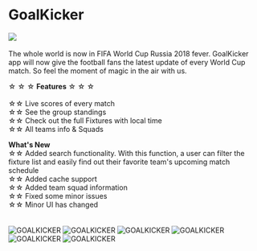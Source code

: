 # GoalKicker
<a href="https://play.google.com/store/apps/details?id=com.nerdgeeks.foodmap&hl=en"><img src="https://stickeroid.com/uploads/pic/thumb/stickeroid_59c6614527b74.png"></img></a>
</br>
</br>
The whole world is now in FIFA World Cup Russia 2018 fever. GoalKicker app will now give the football fans the latest update of every World Cup match. So feel the moment of magic in the air with us.

☆ ☆ ☆ <b>Features</b> ☆ ☆ ☆
</br>
</br>
☆☆ Live scores of every match</br>
☆☆ See the group standings</br>
☆☆ Check out the full Fixtures with local time</br>
☆☆ All teams info & Squads</br>

<b>What's New</b></br>
☆☆ Added search functionality. With this function, a user can filter the fixture list and easily find out their favorite team's upcoming match schedule</br>
☆☆ Added cache support</br>
☆☆ Added team squad information</br>
☆☆ Fixed some minor issues</br>
☆☆ Minor UI has changed</br>
</br>
</br>
<span><img src="https://lh3.googleusercontent.com/xe3ikoyCqUtmOuLAgy8RlqTRZggt1qKj8Zn6ZVvI89TPT45-mnZel6-3o6Otvkohlhk=w1365-h694" alt="GOALKICKER"/>
<img src="https://lh3.googleusercontent.com/AJ0tnyYhSc0WKUPrBqS_s8ig8lBsw6JedNNqe8HrJ5H71aT4Rie4r9Ac5Fn4mNFQyM4=w1365-h694" alt="GOALKICKER"/>
<img src="https://lh3.googleusercontent.com/eqRxEEwmbtygjh_BKNqG9QEkqvq1z1oDQ6WKS52Q_T7-GyXDPJE799fSvFrUQ4Ctjfc=w1365-h694" alt="GOALKICKER"/>
<img src="https://lh3.googleusercontent.com/ivQjbgocOAM5vzi69pjGgTSSuR608T5105vvR6vVDsOvrcTFW3ecCqxSKwa5h6MO2W4=w1365-h694" alt="GOALKICKER"/>
<img src="https://lh3.googleusercontent.com/w8zgrpLC1sTUlh0zuRrvj2lQtiWwVmJOlECxxRsYz3LUdlkHdWN2vsqnORDQMCuR8F0=w1365-h694" alt="GOALKICKER"/>
<img src="https://lh3.googleusercontent.com/v7cUYWB8EtZ8vR4FJvKb2kusGP3w96OqtniSZhp37utVgxKb4wBaLu0WmRDnMnJMAuDF=w1365-h694" alt="GOALKICKER"/></span>
